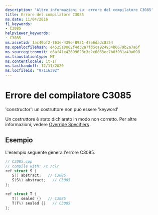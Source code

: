 ```yaml
---
description: 'Altre informazioni su: errore del compilatore C3085'
title: Errore del compilatore C3085
ms.date: 11/04/2016
f1_keywords:
- C3085
helpviewer_keywords:
- C3085
ms.assetid: 1ac40bf2-f63e-439e-8921-47e6dadc8354
ms.openlocfilehash: e4525a0862f4d32a7fd5ca924934b6679b2a7a6f
ms.sourcegitcommit: d6af41e42699628c3e2e6063ec7b03931a49a098
ms.translationtype: MT
ms.contentlocale: it-IT
ms.lasthandoff: 12/11/2020
ms.locfileid: "97116392"
---
```

# <a name="compiler-error-c3085"></a>Errore del compilatore C3085

'constructor': un costruttore non può essere 'keyword'

Un costruttore è stato dichiarato in modo non corretto. Per altre informazioni, vedere [Override Specifiers](../../extensions/override-specifiers-cpp-component-extensions.md) .

## <a name="example"></a>Esempio

L'esempio seguente genera l'errore C3085.

```cpp
// C3085.cpp
// compile with: /c /clr
ref struct S {
   S() abstract;   // C3085
   S(S%) abstract;   // C3085
};

ref struct T {
   T() sealed {}   // C3085
   T(T%) sealed {}   // C3085
};
```
